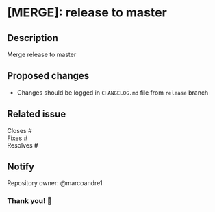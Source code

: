 # [MERGE]: release to master

## Description

Merge release to master

## Proposed changes

- Changes should be logged in `CHANGELOG.md` file from `release` branch

## Related issue

<!--

For a more detailed list of keywords: https://docs.github.com/en/get-started/writing-on-github/working-with-advanced-formatting/using-keywords-in-issues-and-pull-requests

--->

Closes #  
Fixes #  
Resolves #  

## Notify

Repository owner: @marcoandre1

### Thank you! 🙌
